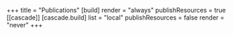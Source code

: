 +++
title = "Publications"
[build]
  render = "always"
  publishResources = true
[[cascade]]
  [cascade.build]
    list = "local"
    publishResources = false
    render = "never"
+++

